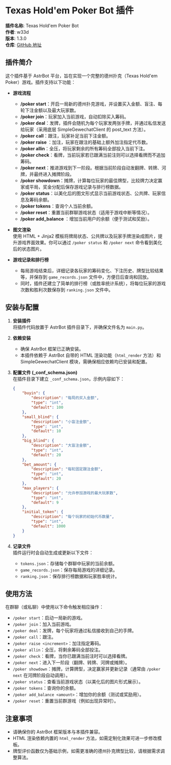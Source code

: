 # Texas Hold'em Poker Bot 插件

**插件名称**: Texas Hold'em Poker Bot  
**作者**: w33d  
**版本**: 1.3.0  
**仓库**: [GitHub 地址](https://github.com/Last-emo-boy/astrbot_plugin_texas_holdem_poker)

## 插件简介

这个插件基于 AstrBot 平台，旨在实现一个完整的德州扑克（Texas Hold'em Poker）游戏。插件支持以下功能：

- **游戏流程**  
  - **/poker start**：开启一局新的德州扑克游戏，并设置买入金额、盲注、每轮下注金额以及最大玩家数。
  - **/poker join**：玩家加入当前游戏，自动扣除买入筹码。
  - **/poker deal**：发牌，插件会随机为每个玩家发两张手牌，并通过私信发送给玩家（采用底层 SimpleGewechatClient 的 post_text 方法）。
  - **/poker call**：跟注，玩家补足当前下注金额。
  - **/poker raise <increment>**：加注，玩家在跟注的基础上额外加注指定代币数。
  - **/poker allin**：全压，将玩家剩余的所有筹码全部投入当前下注。
  - **/poker check**：看牌，当前玩家若已跟满当前注则可以选择看牌而不追加筹码。
  - **/poker next**：推进游戏到下一阶段。根据当前阶段自动发翻牌、转牌、河牌，并最终进入摊牌阶段。
  - **/poker showdown**：摊牌，计算每位玩家的最佳牌型，比较牌力决定赢家或平局，奖金分配后保存游戏记录与排行榜数据。
  - **/poker status**：以美化后的图文形式显示当前游戏状态、公共牌、玩家信息及筹码余额。
  - **/poker tokens**：查询个人当前余额。
  - **/poker reset**：重置当前群聊游戏状态（适用于游戏中断等情况）。
  - **/poker add_balance <amount>**：增加当前用户的余额（便于测试和奖励）。

- **图文渲染**  
  使用 HTML + Jinja2 模板将牌局状态、公共牌以及玩家手牌渲染成图片，提升游戏界面效果。你可以通过 `/poker status` 和 `/poker next` 命令看到美化后的状态图片。

- **游戏记录和排行榜**  
  - 每局游戏结束后，详细记录各玩家的筹码变化、下注历史、牌型比较结果等，并保存到 `game_records.json` 文件中，方便日后查询和回放。
  - 同时，插件还建立了简单的排行榜（或胜率统计系统），将每位玩家的游戏次数和胜利次数保存到 `ranking.json` 文件中。

## 安装与配置

1. **安装插件**  
   将插件代码放置于 AstrBot 插件目录下，并确保文件名为 `main.py`。

2. **依赖安装**  
   - 确保 AstrBot 框架已正确安装。
   - 本插件依赖于 AstrBot 自带的 HTML 渲染功能（`html_render` 方法）和 SimpleGewechatClient 模块，需确保相应依赖均已安装和配置。

3. **配置文件 (_conf_schema.json)**  
   在插件目录下建立 `_conf_schema.json`，示例内容如下：

   ```json
   {
       "buyin": {
           "description": "每局的买入金额",
           "type": "int",
           "default": 100
       },
       "small_blind": {
           "description": "小盲注金额",
           "type": "int",
           "default": 10
       },
       "big_blind": {
           "description": "大盲注金额",
           "type": "int",
           "default": 20
       },
       "bet_amount": {
           "description": "每轮固定跟注金额",
           "type": "int",
           "default": 20
       },
       "max_players": {
           "description": "允许参加游戏的最大玩家数",
           "type": "int",
           "default": 9
       },
       "initial_token": {
           "description": "每个玩家的初始代币数量",
           "type": "int",
           "default": 1000
       }
   }
   ```

4. **记录文件**  
   插件运行时会自动生成或更新以下文件：
   - `tokens.json`：存储每个群聊中玩家的当前余额。
   - `game_records.json`：保存每局游戏的详细记录。
   - `ranking.json`：保存排行榜数据和玩家胜率统计。

## 使用方法

在群聊（或私聊）中使用以下命令触发相应操作：

- `/poker start`：启动一局新的游戏。
- `/poker join`：加入当前游戏。
- `/poker deal`：发牌，每个玩家将通过私信接收到自己的手牌。
- `/poker call`：跟注。
- `/poker raise <increment>`：加注指定筹码。
- `/poker allin`：全压，将剩余筹码全部投注。
- `/poker check`：看牌，当你已跟满当前注时可以选择看牌。
- `/poker next`：进入下一阶段（翻牌、转牌、河牌或摊牌）。
- `/poker showdown`：摊牌，计算牌型，决定赢家并更新记录（通常由 `/poker next` 在河牌阶段自动调用）。
- `/poker status`：查看当前游戏状态（以美化后的图片形式展示）。
- `/poker tokens`：查询你的余额。
- `/poker add_balance <amount>`：增加你的余额（测试或奖励用）。
- `/poker reset`：重置当前群游戏（例如出现异常时）。

## 注意事项

- 请确保你的 AstrBot 框架版本与本插件兼容。
- HTML 渲染依赖内置的 `html_render` 方法，如需定制化效果可进一步修改模板。
- 牌型评价函数仅为基础示例，如需更准确的德州扑克牌型比较，请根据需求调整算法。